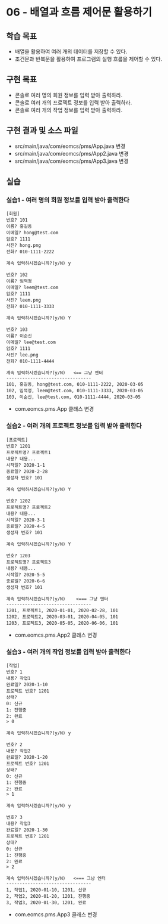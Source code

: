 # 06 - 배열과 흐름 제어문 활용하기

## 학습 목표

- 배열을 활용하여 여러 개의 데이터를 저장할 수 있다.
- 조건문과 반복문을 활용하여 프로그램의 실행 흐름을 제어할 수 있다.

## 구현 목표

- 콘솔로 여러 명의 회원 정보를 입력 받아 출력하라.
- 콘솔로 여러 개의 프로젝트 정보를 입력 받아 출력하라.
- 콘솔로 여러 개의 작업 정보를 입력 받아 출력하라.
  
## 구현 결과 및 소스 파일

- src/main/java/com/eomcs/pms/App.java 변경
- src/main/java/com/eomcs/pms/App2.java 변경
- src/main/java/com/eomcs/pms/App3.java 변경

## 실습

### 실습1 - 여러 명의 회원 정보를 입력 받아 출력한다

```console
[회원]
번호? 101
이름? 홍길동
이메일? hong@test.com
암호? 1111
사진? hong.png
전화? 010-1111-2222

계속 입력하시겠습니까?(y/N) y

번호? 102
이름? 임꺽정
이메일? leem@test.com
암호? 1111
사진? leem.png
전화? 010-1111-3333

계속 입력하시겠습니까?(y/N) Y

번호? 103
이름? 이순신
이메일? lee@test.com
암호? 1111
사진? lee.png
전화? 010-1111-4444

계속 입력하시겠습니까?(y/N)   <== 그냥 엔터
--------------------------------
101, 홍길동, hong@test.com, 010-1111-2222, 2020-03-05
102, 임꺽정, leem@test.com, 010-1111-3333, 2020-03-05
103, 이순신, lee@test.com, 010-1111-4444, 2020-03-05
```

- com.eomcs.pms.App  클래스 변경

### 실습2 - 여러 개의 프로젝트 정보를 입력 받아 출력한다

```console
[프로젝트]
번호? 1201
프로젝트명? 프로젝트1
내용? 내용...
시작일? 2020-1-1
종료일? 2020-2-28
생성자 번호? 101

계속 입력하시겠습니까?(y/N) Y

번호? 1202
프로젝트명? 프로젝트2
내용? 내용...
시작일? 2020-3-1
종료일? 2020-4-5
생성자 번호? 101

계속 입력하시겠습니까?(y/N) Y

번호? 1203
프로젝트명? 프로젝트3
내용? 내용...
시작일? 2020-5-5
종료일? 2020-6-6
생성자 번호? 101

계속 입력하시겠습니까?(y/N)    <=== 그냥 엔터
--------------------------------
1201, 프로젝트1, 2020-01-01, 2020-02-28, 101
1202, 프로젝트2, 2020-03-01, 2020-04-05, 101
1203, 프로젝트3, 2020-05-05, 2020-06-06, 101
```

- com.eomcs.pms.App2  클래스 변경
  
### 실습3 - 여러 개의 작업 정보를 입력 받아 출력한다

```console
[작업]
번호? 1
내용? 작업1
완료일? 2020-1-10
프로젝트 번호? 1201
상태?
0: 신규
1: 진행중
2: 완료
> 0

계속 입력하시겠습니까?(y/N) y

번호? 2
내용? 작업2
완료일? 2020-1-20
프로젝트 번호? 1201
상태?
0: 신규
1: 진행중
2: 완료
> 1

계속 입력하시겠습니까?(y/N) y

번호? 3
내용? 작업3
완료일? 2020-1-30
프로젝트 번호? 1201
상태?
0: 신규
1: 진행중
2: 완료
> 2

계속 입력하시겠습니까?(y/N)   <=== 그냥 엔터
--------------------------------
1, 작업1, 2020-01-10, 1201, 신규
2, 작업2, 2020-01-20, 1201, 진행중
3, 작업3, 2020-01-30, 1201, 완료
```

- com.eomcs.pms.App3  클래스 변경
